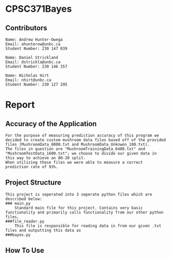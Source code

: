 # CPSC371Bayes

## Contributors
    Name: Andrew Hunter-Owega
    Email: ahunterow@unbc.ca
    Student Number: 230 147 039

    Name: Daniel Strickland
    Email: dstrickla@unbc.ca
    Student Number: 230 146 357

    Name: Nicholas Hirt
    Email: nhirt@unbc.ca
    Student Number: 230 127 295

# Report

## Accuracy of the Application
    For the purpose of measuring prediction accuracy of this program we decided to create custom mushroom data files based off of the provided files (MushroomData_8000.txt and MushroomData_Unknwon_100.txt).
    The files in question are "MushroomTrainingData_6400.txt" and "MushroomTestData_1600.txt"; we choose to divide our given data in this way to achieve an 80-20 split.
    When utilizing these files we were able to measure a correct prediction rate of 93%.
    
## Project Structure
    This project is seperated into 3 seperate python files which are described below:
    ### main.py
        Standard main file for this project. Contains very basic functionality and primarily calls functionality from our other python files.
    ###file_reader.py
        This file is responsible for reading data in from our given .txt files and outputting this data as
    ###bayes.py
    
## How To Use
    

